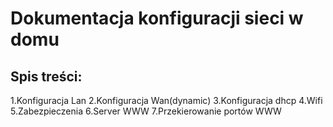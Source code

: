 #  Dokumentacja konfiguracji sieci w domu 

## Spis treści:

1.Konfiguracja Lan
2.Konfiguracja Wan(dynamic)
3.Konfiguracja dhcp
4.Wifi
5.Zabezpieczenia 
6.Server WWW
7.Przekierowanie portów WWW
